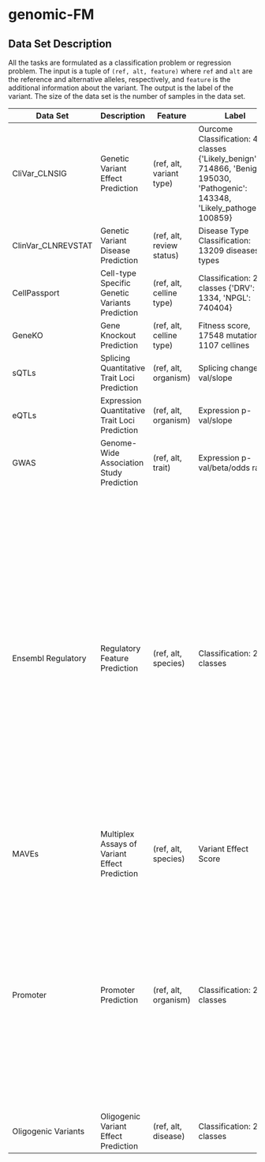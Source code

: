 # genomic-FM


## Data Set Description
<!-- A table -->
All the tasks are formulated as a classification problem or regression problem. The input is a tuple of `(ref, alt, feature)` where `ref` and `alt` are the reference and alternative alleles, respectively, and `feature` is the additional information about the variant. The output is the label of the variant. The size of the data set is the number of samples in the data set.

| Data Set     | Description                                          | Feature                | Label                             | Size   |
|--------------|------------------------------------------------------|------------------------|-----------------------------------|--------|
| CliVar_CLNSIG       | Genetic Variant Effect Prediction                          | (ref, alt, variant type) | Ourcome Classification: 4 classes   {'Likely_benign': 714866, 'Benign': 195030, 'Pathogenic': 143348, 'Likely_pathogenic': 100859}    | 1,154,103    |
| ClinVar_CLNREVSTAT  | Genetic Variant Disease Prediction                          | (ref, alt, review status) | Disease Type Classification: 13209 diseases types  | 1,739,691    |
| CellPassport | Cell-type Specific Genetic Variants Prediction    | (ref, alt, celline type) | Classification: 2 classes {'DRV': 1334, 'NPGL': 740404} | 741738 |
| GeneKO       | Gene Knockout Prediction                             | (ref, alt, celline type) | Fitness score, 17548 mutations in 1107 cellines             | 17548*1107 =  19,425,636   |
| sQTLs        | Splicing Quantitative Trait Loci Prediction          | (ref, alt, organism) | Splicing change/p-val/slope      |  618,932 mutations    |
| eQTLs        | Expression Quantitative Trait Loci Prediction        | (ref, alt, organism) | Expression p-val/slope           | 1,207,976    |
| GWAS        | Genome-Wide Association Study Prediction        | (ref, alt, trait) | Expression p-val/beta/odds ratio           | 306,890 SNPs, 53933 traits/diseases   |
| Ensembl Regulatory        | Regulatory Feature Prediction        | (ref, alt, species) | Classification: 2 classes           | 9 species {'Cyprinus carpio carpio': {'Enhancer': 25144, 'Open_chromatin_region': 87976}, 'Dicentrarchus labrax': {'Enhancer': 47062, 'Open_chromatin_region': 67229}, 'Gallus gallus': {'Enhancer': 65118, 'Open_chromatin_region': 171525}, 'Homo sapiens': {'Enhancer': 268483,'TF_binding_site': 0,'CTCF_binding_site': 0, 'Open_chromatin_region': 0},'Mus musculus': {'Enhancer': 0,'TF_binding_site': 0,'CTCF_binding_site': 0, 'Open_chromatin_region': 0}, 'Scophthalmus maximus': {'Enhancer': 0, 'Open_chromatin_region': 0}, 'Sus scrofa': {'Enhancer': 0, 'Open_chromatin_region': 0}, 'Salmo salar': {'Enhancer': 0,'Open_chromatin_region': 0},'Oncorhynchus mykiss': {'Enhancer': 102440, 'Open_chromatin_region': 0}}    |
| MAVEs        | Multiplex Assays of Variant Effect Prediction        | (ref, alt, species) | Variant Effect Score           | /2392753 variants, 500/1373 studies    |
| Promoter        | Promoter Prediction        | (ref, alt, organism) | Classification: 2 classes           | 15 species {'Apis mellifera': 6493, 'Arabidopsis thaliana': 22703, 'Caenorhabditis elegans': 7120, 'Canis familiaris': 7545, 'Danio rerio':10728, 'Drosophila melanogaster': 16972, 'Gallus gallus': 6127, 'Homo sapiens': 29598, 'Homo sapiens (non-coding)': 2339, 'Macaca mulatta': 9575 , 'Mus musculus': 25111, 'Mus musculus (non-coding)': 3077,'Plasmodium falciparum': 5597, 'Rattus Norvegicus': 12601, 'Saccharomyces cerevisiae': 5117, 'Schizosaccharomyces pombe': 4802, 'Zea mays': 17081}   |
| Oligogenic Variants       | Oligogenic Variant Effect Prediction        | (ref, alt, disease) | Classification: 2 classes           | 1808 variants combinations, 219 diseases    |
